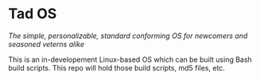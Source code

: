 # Tad OS
_The simple, personalizable, standard conforming OS for newcomers and seasoned veterns alike_

This is an in-developement Linux-based OS which can be built using Bash build scripts. This repo will hold those build scripts, md5 files, etc.
